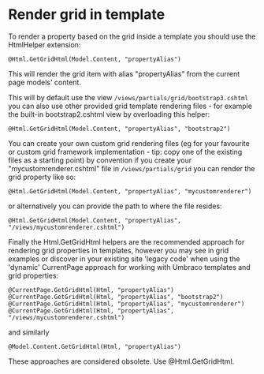 # Render grid in template
To render a property based on the grid inside a template you should use the HtmlHelper extension:

    @Html.GetGridHtml(Model.Content, "propertyAlias")

This will render the grid item with alias "propertyAlias" from the current page models' content.

This will by default use the view `/views/partials/grid/bootstrap3.cshtml` you can also use other provided grid template rendering files - for example the built-in bootstrap2.cshtml view by overloading this helper: 

    @Html.GetGridHtml(Model.Content, "propertyAlias", "bootstrap2")

You can create your own custom grid rendering files (eg for your favourite or custom grid framework implementation - tip: copy one of the existing files as a starting point)
 by convention if you create your "mycustomrenderer.cshtml" file in `/views/partials/grid` you can render the grid property like so:

    @Html.GetGridHtml(Model.Content, "propertyAlias", "mycustomrenderer")

or alternatively you can provide the path to where the file resides:

    @Html.GetGridHtml(Model.Content, "propertyAlias", "/views/mycustomrenderer.cshtml")

Finally the Html.GetGridHtml helpers are the recommended approach for rendering grid properties in templates, however you may see in grid examples or discover in your existing site 'legacy code' when using the 'dynamic' CurrentPage approach for working with Umbraco templates and grid properties:
   
    @CurrentPage.GetGridHtml(Html, "propertyAlias")
    @CurrentPage.GetGridHtml(Html, "propertyAlias", "bootstrap2")
    @CurrentPage.GetGridHtml(Html, "propertyAlias", "mycustomrenderer")
    @CurrentPage.GetGridHtml(Html, "propertyAlias", "/views/mycustomrenderer.cshtml")

and similarly 

    @Model.Content.GetGridHtml(Html, "propertyAlias")

These approaches are considered obsolete. Use @Html.GetGridHtml.